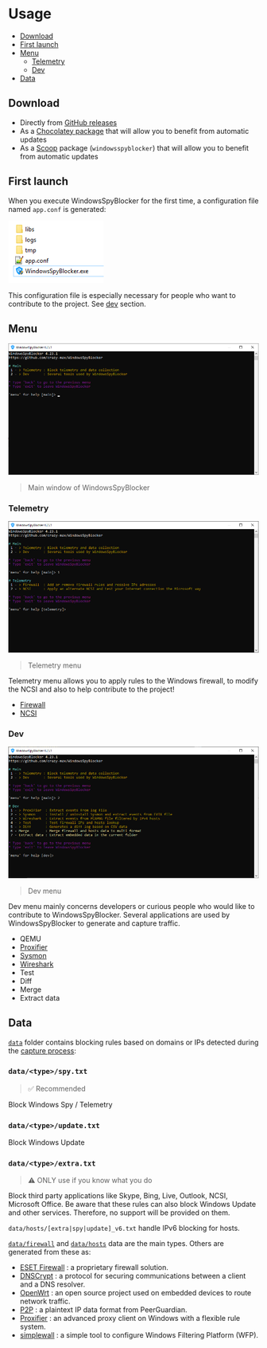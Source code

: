 # Usage

* [Download](#download)
* [First launch](#first-launch)
* [Menu](#menu)
  * [Telemetry](#telemetry)
  * [Dev](#dev)
* [Data](#data)

## Download

* Directly from [GitHub releases](https://github.com/crazy-max/WindowsSpyBlocker/releases/latest)
* As a [Chocolatey package](https://chocolatey.org/packages/windowsspyblocker) that will allow you to benefit from automatic updates
* As a [Scoop](https://scoop.sh/) package (`windowsspyblocker`) that will allow you to benefit from automatic updates

## First launch

When you execute WindowsSpyBlocker for the first time, a configuration file named `app.conf` is generated:

![](.res/usage/root-folder.png)

This configuration file is especially necessary for people who want to contribute to the project. See [dev](#dev) section.

## Menu

![](.res/usage/main-window.png)
> Main window of WindowsSpyBlocker

### Telemetry

![](.res/usage/telemetry-menu.png)
> Telemetry menu

Telemetry menu allows you to apply rules to the Windows firewall, to modify the NCSI and also to help contribute to the project!

* [Firewall](app/telemetry/firewall.md)
* [NCSI](app/telemetry/ncsi.md)

### Dev

![](.res/usage/dev-menu.png)
> Dev menu

Dev menu mainly concerns developers or curious people who would like to contribute to WindowsSpyBlocker. Several applications are used by WindowsSpyBlocker to generate and capture traffic.

* QEMU
* [Proxifier](app/dev/proxifier.md)
* [Sysmon](app/dev/sysmon.md)
* [Wireshark](app/dev/wireshark.md)
* Test
* Diff
* Merge
* Extract data

## Data

[`data`](../data) folder contains blocking rules based on domains or IPs detected during the [capture process](how-it-works.md):

### `data/<type>/spy.txt`

> ✅ Recommended

Block Windows Spy / Telemetry

### `data/<type>/update.txt`

Block Windows Update

### `data/<type>/extra.txt`

> :warning: ONLY use if you know what you do

Block third party applications like Skype, Bing, Live, Outlook, NCSI, Microsoft Office. Be aware that these rules can also block Windows Update and other services. Therefore, no support will be provided on them.

`data/hosts/[extra|spy|update]_v6.txt` handle IPv6 blocking for hosts.

[`data/firewall`](data/firewall.md) and [`data/hosts`](data/hosts.md) data are the main types. Others are generated from these as:

* [ESET Firewall](data/eset.md) : a proprietary firewall solution.
* [DNSCrypt](data/dnscrypt.md) : a protocol for securing communications between a client and a DNS resolver.
* [OpenWrt](data/openwrt.md) : an open source project used on embedded devices to route network traffic.
* [P2P](data/p2p.md) : a plaintext IP data format from PeerGuardian.
* [Proxifier](data/proxifier.md) : an advanced proxy client on Windows with a flexible rule system.
* [simplewall](data/simplewall.md) : a simple tool to configure Windows Filtering Platform (WFP).
